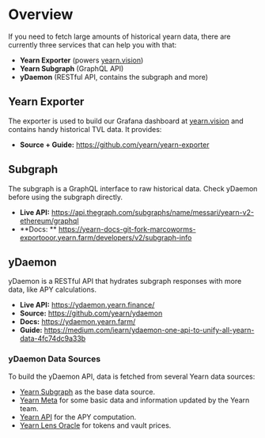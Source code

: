 # Overview

If you need to fetch large amounts of historical yearn data, there are currently three services that can help you with that:

- **Yearn Exporter** (powers [yearn.vision](https://yearn.vision/))
- **Yearn Subgraph** (GraphQL API)
- **yDaemon** (RESTful API, contains the subgraph and more)

## Yearn Exporter

The exporter is used to build our Grafana dashboard at [yearn.vision](https://yearn.vision/) and contains handy historical TVL data. It provides:

- **Source + Guide:** https://github.com/yearn/yearn-exporter

## Subgraph

The subgraph is a GraphQL interface to raw historical data. Check yDaemon before using the subgraph directly.

- **Live API:** https://api.thegraph.com/subgraphs/name/messari/yearn-v2-ethereum/graphql
- **Docs: ** https://yearn-docs-git-fork-marcoworms-exportooor.yearn.farm/developers/v2/subgraph-info

## yDaemon

yDaemon is a RESTful API that hydrates subgraph responses with more data, like APY calculations.

- **Live API:** https://ydaemon.yearn.finance/
- **Source:** https://github.com/yearn/ydaemon
- **Docs:** https://ydaemon.yearn.farm/
- **Guide:** https://medium.com/iearn/ydaemon-one-api-to-unify-all-yearn-data-4fc74dc9a33b

### yDaemon Data Sources

To build the yDaemon API, data is fetched from several Yearn data sources:
- [Yearn Subgraph](https://thegraph.com/explorer/subgraph?id=5xMSe3wTNLgFQqsAc5SCVVwT4MiRb5AogJCuSN9PjzXF) as the base data source.
- [Yearn Meta](https://github.com/yearn/yearn-meta) for some basic data and information updated by the Yearn team.
- [Yearn API](https://api.yearn.finance/) for the APY computation.
- [Yearn Lens Oracle](https://etherscan.io/address/0xca11bde05977b3631167028862be2a173976ca11) for tokens and vault prices.
